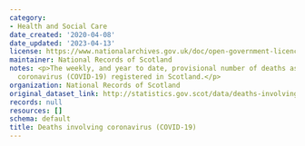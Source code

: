 ```yaml
---
category:
- Health and Social Care
date_created: '2020-04-08'
date_updated: '2023-04-13'
license: https://www.nationalarchives.gov.uk/doc/open-government-licence/version/3/
maintainer: National Records of Scotland
notes: <p>The weekly, and year to date, provisional number of deaths associated with
  coronavirus (COVID-19) registered in Scotland.</p>
organization: National Records of Scotland
original_dataset_link: http://statistics.gov.scot/data/deaths-involving-coronavirus-covid-19
records: null
resources: []
schema: default
title: Deaths involving coronavirus (COVID-19)
---
```

